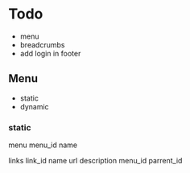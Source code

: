 # Todo

- menu
- breadcrumbs
- add login in footer

## Menu

- static
- dynamic

### static

menu
menu_id  name

links
link_id  name  url  description   menu_id   parrent_id
